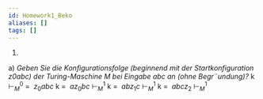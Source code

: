 ```yaml
---
id: Homework1_Beko
aliases: []
tags: []
---
```


1. 
 a) *Geben Sie die Konfigurationsfolge (beginnend mit der Startkonfiguration z0abc) der Turing-Maschine M bei Eingabe abc an (ohne Begr¨undung)?*
    k $\vdash_M^0$ = $\ z_0 abc$ 
 k = $\ a z_0 bc$ $\vdash_M^1$
    k = $\ ab z_1c$ $\vdash_M^1$
    k = $\ abc z_2$ $\vdash_M^1$
    
 
    
      
        
